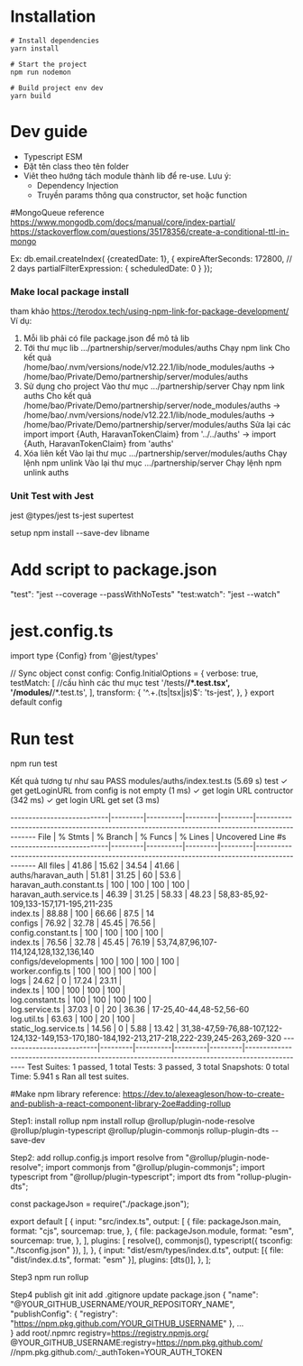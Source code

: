 # Installation

    # Install dependencies
    yarn install

    # Start the project
    npm run nodemon

    # Build project env dev
    yarn build

# Dev guide

- Typescript ESM
- Đặt tên class theo tên folder
- Viêt theo hướng tách module thành lib để re-use. Lưu ý:
  - Dependency Injection
  - Truyền params thông qua constructor, set hoặc function

#MongoQueue
reference https://www.mongodb.com/docs/manual/core/index-partial/
https://stackoverflow.com/questions/35178356/create-a-conditional-ttl-in-mongo

Ex:
db.email.createIndex( {createdDate: 1}, {
    expireAfterSeconds: 172800, // 2 days
    partialFilterExpression: {
        scheduledDate: 0
    }
});
### Make local package install

tham khảo https://terodox.tech/using-npm-link-for-package-development/
Ví dụ:

1. Mỗi lib phải có file package.json để mô tả lib
2. Tới thư mục lib .../partnership/server/modules/auths
   Chạy npm link
   Cho kết quả /home/bao/.nvm/versions/node/v12.22.1/lib/node_modules/auths -> /home/bao/Private/Demo/partnership/server/modules/auths
3. Sử dụng cho project
   Vào thư mục .../partnership/server
   Chạy npm link auths
   Cho kết quả /home/bao/Private/Demo/partnership/server/node_modules/auths -> /home/bao/.nvm/versions/node/v12.22.1/lib/node_modules/auths -> /home/bao/Private/Demo/partnership/server/modules/auths
   Sửa lại các import
   import {Auth, HaravanTokenClaim} from '../../auths' -> import {Auth, HaravanTokenClaim} from 'auths'
4. Xóa liên kết
   Vào lại thư mục .../partnership/server/modules/auths
   Chạy lệnh npm unlink
   Vào lại thư mục .../partnership/server
   Chạy lệnh npm unlink auths

### Unit Test with Jest

jest
@types/jest
ts-jest
supertest

setup
npm install --save-dev libname

# Add script to package.json

"test": "jest --coverage --passWithNoTests"
"test:watch": "jest --watch"

# jest.config.ts

import type {Config} from '@jest/types'

// Sync object
const config: Config.InitialOptions = {
verbose: true,
testMatch: [ //cấu hình các thư mục test
'<rootDir>/tests/**/*.test.tsx',
'<rootDir>/modules/**/*.test.ts',
],
transform: {
'^.+\.(ts|tsx|js)$': 'ts-jest',
},
}
export default config

# Run test

npm run test

Kết quả tương tự như sau
PASS modules/auths/index.test.ts (5.69 s)
test
✓ get getLoginURL from config is not empty (1 ms)
✓ get login URL contructor (342 ms)
✓ get login URL get set (3 ms)

---------------------------|---------|----------|---------|---------|-----------------------------------------------------------------------------------------------
File | % Stmts | % Branch | % Funcs | % Lines | Uncovered Line #s  
---------------------------|---------|----------|---------|---------|-----------------------------------------------------------------------------------------------
All files | 41.86 | 15.62 | 34.54 | 41.66 |  
 auths/haravan_auth | 51.81 | 31.25 | 60 | 53.6 |  
 haravan_auth.constant.ts | 100 | 100 | 100 | 100 |  
 haravan_auth.service.ts | 46.39 | 31.25 | 58.33 | 48.23 | 58,83-85,92-109,133-157,171-195,211-235  
 index.ts | 88.88 | 100 | 66.66 | 87.5 | 14  
 configs | 76.92 | 32.78 | 45.45 | 76.56 |  
 config.constant.ts | 100 | 100 | 100 | 100 |  
 index.ts | 76.56 | 32.78 | 45.45 | 76.19 | 53,74,87,96,107-114,124,128,132,136,140  
 configs/developments | 100 | 100 | 100 | 100 |  
 worker.config.ts | 100 | 100 | 100 | 100 |  
 logs | 24.62 | 0 | 17.24 | 23.11 |  
 index.ts | 100 | 100 | 100 | 100 |  
 log.constant.ts | 100 | 100 | 100 | 100 |  
 log.service.ts | 37.03 | 0 | 20 | 36.36 | 17-25,40-44,48-52,56-60  
 log.util.ts | 63.63 | 100 | 20 | 100 |  
 static_log.service.ts | 14.56 | 0 | 5.88 | 13.42 | 31,38-47,59-76,88-107,122-124,132-149,153-170,180-184,192-213,217-218,222-239,245-263,269-320
---------------------------|---------|----------|---------|---------|-----------------------------------------------------------------------------------------------
Test Suites: 1 passed, 1 total
Tests: 3 passed, 3 total
Snapshots: 0 total
Time: 5.941 s
Ran all test suites.

#Make npm library
reference: https://dev.to/alexeagleson/how-to-create-and-publish-a-react-component-library-2oe#adding-rollup

Step1: install rollup
npm install rollup @rollup/plugin-node-resolve @rollup/plugin-typescript @rollup/plugin-commonjs rollup-plugin-dts --save-dev

Step2: add rollup.config.js
import resolve from "@rollup/plugin-node-resolve";
import commonjs from "@rollup/plugin-commonjs";
import typescript from "@rollup/plugin-typescript";
import dts from "rollup-plugin-dts";

const packageJson = require("./package.json");

export default [
  {
    input: "src/index.ts",
    output: [
      {
        file: packageJson.main,
        format: "cjs",
        sourcemap: true,
      },
      {
        file: packageJson.module,
        format: "esm",
        sourcemap: true,
      },
    ],
    plugins: [
      resolve(),
      commonjs(),
      typescript({ tsconfig: "./tsconfig.json" }),
    ],
  },
  {
    input: "dist/esm/types/index.d.ts",
    output: [{ file: "dist/index.d.ts", format: "esm" }],
    plugins: [dts()],
  },
];

Step3 npm run rollup

Step4 publish
  git init
  add .gitignore
  update package.json
    {
    "name": "@YOUR_GITHUB_USERNAME/YOUR_REPOSITORY_NAME",
    "publishConfig": {
        "registry": "https://npm.pkg.github.com/YOUR_GITHUB_USERNAME"
    },
    ...  
    }
  add root/.npmrc
  registry=https://registry.npmjs.org/
@YOUR_GITHUB_USERNAME:registry=https://npm.pkg.github.com/
//npm.pkg.github.com/:_authToken=YOUR_AUTH_TOKEN
